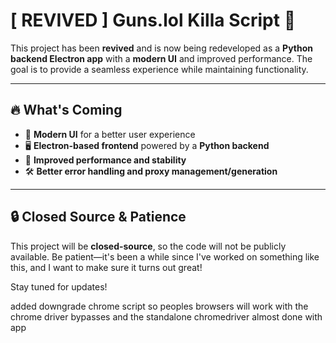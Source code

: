 # [ REVIVED ] Guns.lol Killa Script 🚀

This project has been **revived** and is now being redeveloped as a **Python backend Electron app** with a **modern UI** and improved performance. The goal is to provide a seamless experience while maintaining functionality.

---

## 🔥 What's Coming
- 🎨 **Modern UI** for a better user experience
- 🖥 **Electron-based frontend** powered by a **Python backend**
- 🚀 **Improved performance and stability**
- 🛠 **Better error handling and proxy management/generation**

---

## 🔒 Closed Source & Patience
This project will be **closed-source**, so the code will not be publicly available.
Be patient—it's been a while since I've worked on something like this, and I want to make sure it turns out great!

Stay tuned for updates!

 added downgrade chrome script so peoples browsers will work with the chrome driver bypasses and the standalone chromedriver
 almost done with app
